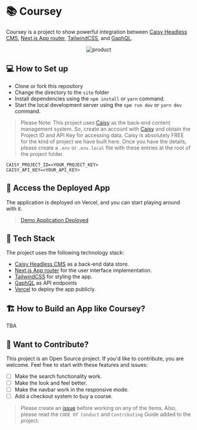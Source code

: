 # 📚 Coursey

Coursey is a project to show powerful integration between [Caisy Headless CMS](https://app.caisy.io/app/signup/mwiyyiglk2er), [Next.js App router](https://nextjs.org/docs), [TailwindCSS](https://tailwindcss.com/#what-is-tailwind), and [GaphQL](https://graphql.org/).

<p align="center">
<img src="https://res.cloudinary.com/atapas/image/upload/v1692851969/demos/Screenshot_2023-08-24_at_10.07.19_AM_fu0047.png" alt="product" />
</p>

## 💻 How to Set up

- Clone or fork this repository
- Change the directory to the `site` folder
- Install dependencies using the `npm install` or `yarn` command.
- Start the local development server using the `npm run dev` or `yarn dev` command.

> Please Note: This project uses [Caisy](https://app.caisy.io/app/signup/mwiyyiglk2er) as the back-end content management system. So, create an account with [Caisy](https://app.caisy.io/app/signup/mwiyyiglk2er) and obtain the Project ID and API Key for accessing data. Caisy is absolutely FREE for the kind of project we have built here. Once you have the details, please create a `.env` or `.env.local` file with these entries at the root of the project folder.

```shell
CAISY_PROJECT_ID=<YOUR_PROJECT_KEY>
CAISY_API_KEY=<YOUR_API_KEY>
```

## 🚀 Access the Deployed App

The application is deployed on Vercel, and you can start playing around with it.

> [Demo Application Deployed](https://coursery.vercel.app/)

## 🍔 Tech Stack
The project uses the following technology stack:
- [Caisy Headless CMS](https://app.caisy.io/app/signup/mwiyyiglk2er) as a back-end data store.
- [Next.js App router](https://nextjs.org/docs) for the user interface implementation.
- [TailwindCSS](https://tailwindcss.com/#what-is-tailwind) for styling the app.
- [GaphQL](https://graphql.org/) as API endpoints
- [Vercel](https://vercel.com/) to deploy the app publicly.

## 🏗️ How to Build an App like Coursey?

TBA

## 🤝 Want to Contribute?

This project is an Open Source project. If you'd like to contribute, you are welcome. Feel free to start with these features and issues:

- [ ] Make the search functionality work.
- [ ] Make the look and feel better.
- [ ] Make the navbar work in the responsive mode.
- [ ] Add a checkout system to buy a course.

> Please create an [issue](https://github.com/atapas/coursey/issues/new/choose) before working on any of the items. Also, please read the `CODE Of Conduct` and `Contributing` Guide added to the project.



